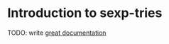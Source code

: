 # Introduction to sexp-tries

TODO: write [great documentation](http://jacobian.org/writing/what-to-write/)
